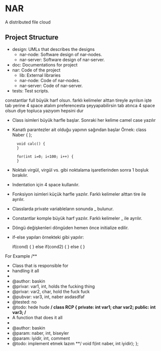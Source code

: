 # NAR
A distributed file cloud
## Project Structure
- design: UMLs that describes the designs
  - nar-node: Software design of nar-nodes.
  - nar-server: Software design of nar-server.
- doc: Documentations for project
- nar: Code of the project
  - lib: External libraries
  - nar-node: Code of nar-nodes.
  - nar-server: Code of nar-server.
- tests: Test scripts.




constantlar full büyük harf olsun. farklı kelimeler alttan tireyle ayrılsın
işte tab yerine 4 space atalım
preferencesta şeyyapabilirsin
tab atınca 4 space olsun diye
topluca yazıyom hepsini dur
- Class isimleri büyük harfle başlar. Sonraki her kelime camel case yazılır
- Kanatlı parantezler ait olduğu yapının sağından başlar
    Örnek:
        class Naber {
        };

        void calc() {
        }

        for(int i=0; i<100; i++) {
        }

- Noktalı virgül, virgül vs. gibi noktalama işaretlerinden sonra 1 boşluk bırakılır.
- Indentation için 4 space kullanılır.
- Fonksiyon isimleri küçük harfle yazılır. Farklı kelimeler alttan tire ile ayrılır.
- Classlarda private variableların sonunda _ bulunur.
- Constantlar komple büyük harf yazılır. Farklı kelimeler _ ile ayrılır.
- Döngü değişkenleri döngüden hemen önce initialize edilir.
- if-else yapıları örnekteki gibi yapılır:

    if(cond) {
    } else if(cond2) {
    } else {
    }



 For Example
/**
* Class that is responsible for
* handling it all
*
* @author: baskin
* @privar: var1, int, holds the fucking thing
* @privar: var2, char, hold the fuck fuck
* @pubvar: var3, int, naber asdasdfaf
* @tested: no
* @todo: hede hude
**/
class RCP {
private:
int var1;
char var2;
public:
int var3;
/**
* A function that does it all
*
* @author: baskin
* @param: naber, int, biseyler
* @param: iyidir, int, comment
* @todo: implement etmek lazım
**/
void f(int naber, int iyidir);
};
